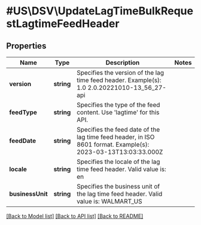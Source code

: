 # #US\DSV\UpdateLagTimeBulkRequestLagtimeFeedHeader

## Properties

Name | Type | Description | Notes
------------ | ------------- | ------------- | -------------
**version** | **string** | Specifies the version of the lag time feed header.  Example(s):  1.0   2.0.20221010-13_56_27-api |
**feedType** | **string** | Specifies the type of the feed content.   Use 'lagtime' for this API. |
**feedDate** | **string** | Specifies the feed date of the lag time feed header, in ISO 8601 format.   Example(s):  2023-03-13T13:03:33.000Z |
**locale** | **string** | Specifies the locale of the lag time feed header.   Valid value is:   en |
**businessUnit** | **string** | Specifies the business unit of the lag time feed header.  Valid value is:  WALMART_US |


[[Back to Model list]](../) [[Back to API list]](../../Api/US/DSV) [[Back to README]](../../README.md)
